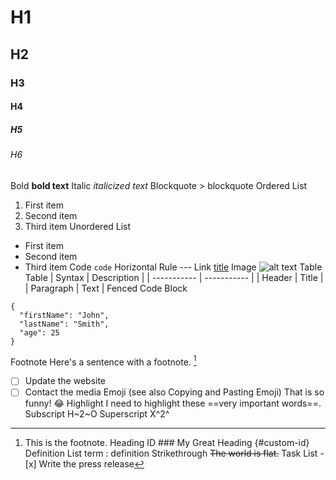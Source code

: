 # H1
## H2
### H3
#### H4
##### H5
###### H6
Bold	**bold text**
Italic	*italicized text*
Blockquote	> blockquote
Ordered List	
1. First item
2. Second item
3. Third item
Unordered List	
- First item
- Second item
- Third item
Code	`code`
Horizontal Rule	---
Link	[title](https://www.google.com)
Image	![alt text](https://cdn.pixabay.com/photo/2015/10/01/17/17/car-967387__480.png)
Table
Table	| Syntax | Description |
| ----------- | ----------- |
| Header | Title |
| Paragraph | Text |
Fenced Code Block	
```
{
  "firstName": "John",
  "lastName": "Smith",
  "age": 25
}
```
Footnote	Here's a sentence with a footnote. [^1]

[^1]: This is the footnote.
Heading ID	### My Great Heading {#custom-id}
Definition List	term
: definition
Strikethrough	~~The world is flat.~~
Task List	- [x] Write the press release
- [ ] Update the website
- [ ] Contact the media
Emoji
(see also Copying and Pasting Emoji)	That is so funny! :joy:
Highlight	I need to highlight these ==very important words==.
Subscript	H~2~O
Superscript	X^2^
